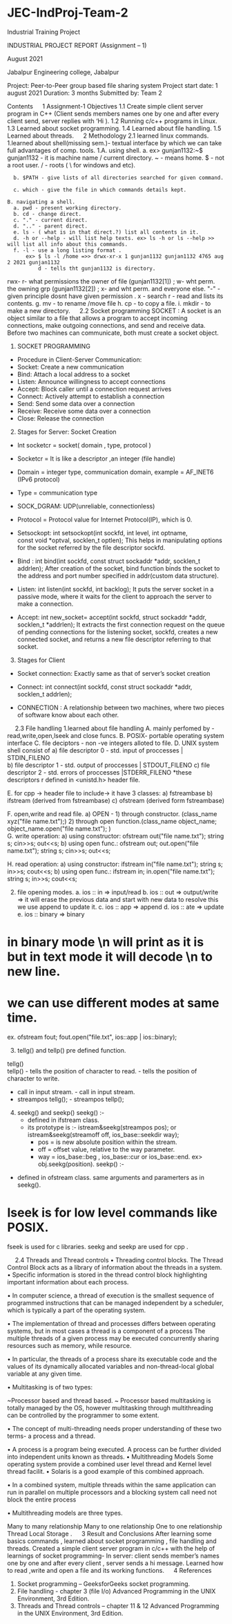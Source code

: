# JEC-IndProj-Team-2
Industrial Training Project
  
INDUSTRIAL PROJECT REPORT
(Assignment – 1)
 
August 2021


Jabalpur Engineering college, Jabalpur


Project: Peer-to-Peer group based file sharing system
Project start date: 1 august 2021
Duration: 3 months
Submitted by: Team 2
 

Contents
  
1	Assignment-1 Objectives
1.1	Create simple client server program in C++ (Client sends members names one by one and after every client send, server replies with ‘Hi <membernamesent>).
1.2	Running c/c++ programs in Linux.
1.3	Learned about socket programming.
1.4	Learned about file handling.
1.5	Learned about threads.
 
2	Methodology
    2.1 learned linux commands.
1.learned about shell(missing sem.)- textual interface by which we can take full advantages of comp. tools.
  1.A. using shell.
      a. ex> gunjan1132:~$
        gunjan1132 - it is machine name / current directory.
        ~ - means home.
        $ - not a root user.
        / - roots ( \ for windows and etc).
      
      b. $PATH - give lists of all directories searched for given command.
 
      c. which - give the file in which commands details kept.
    
    B. navigating a shell.
      a. pwd - present working directory.
      b. cd - change direct.
      c. "." - current direct.
      d. ".." - parent direct.
      e. ls - ( what is in that direct.?) list all contents in it.
      d. -h or --help - will list help texts. ex> ls -h or ls --help >> will list all info about this commands.
      f. -l - use a long listing format .
          ex> $ ls -l /home =>> drwx-xr-x 1 gunjan1132 gunjan1132 4765 aug 2 2021 gunjan1132
              d - tells tht gunjan1132 is directory.
rwx- r- what permissions the owner of file (gunjan1132[1]) ; w- wht perm. the owning grp (gunjan1132[2]) ; x- and wht perm. and everyone else.
              "-" -given principle dosnt have given permission .
               x - search
               r - read and lists its contents. 
      g. mv - to rename /move file
      h. cp - to copy a file.
      i. mkdir - to make a new directory.
 
2.2 Socket programming
SOCKET : A socket is an object similar to a file that allows a program to accept incoming connections,
           make outgoing connections, and send and receive data.
           Before two machines can communicate, both must create a socket object. 

1. SOCKET PROGRAMMING

* Procedure in Client-Server Communication:
* Socket: Create a new communication
* Bind: Attach a local address to a socket
* Listen: Announce willingness to accept connections
* Accept: Block caller until a connection request arrives
* Connect: Actively attempt to establish a connection
* Send: Send some data over a connection
* Receive: Receive some data over a connection
* Close: Release the connection

2. Stages for Server: Socket Creation

* Int socketcr = socket( domain , type, protocol )
* Socketcr = It is like a descriptor ,an integer (file handle)
* Domain = integer type, communication domain, example = AF_INET6 (IPv6 protocol)
* Type = communication type
* SOCK_DGRAM: UDP(unreliable, connectionless)
* Protocol = Protocol value for Internet Protocol(IP), which is 0. 

* Setsockopt:  int setsockopt(int sockfd, int level, int optname,  
                   const void *optval, socklen_t optlen);
               This helps in manipulating options for the socket referred by the file descriptor sockfd. 

* Bind : int bind(int sockfd, const struct sockaddr *addr, 
                          socklen_t addrlen);
         After creation of the socket, bind function binds the socket to the address 
         and port number specified in addr(custom data structure). 

* Listen: int listen(int sockfd, int backlog);
          It puts the server socket in a passive mode, where it waits for the client
          to approach the server to make a connection. 

* Accept: int new_socket= accept(int sockfd, struct sockaddr *addr, socklen_t *addrlen);
          It extracts the first connection request on the queue of pending connections
          for the listening socket, sockfd, creates a new connected socket, 
          and returns a new file descriptor referring to that socket. 

3. Stages for Client

* Socket connection: Exactly same as that of server’s socket creation
* Connect:
  int connect(int sockfd, const struct sockaddr *addr,  
                             socklen_t addrlen);

* CONNECTION : A relationship between two machines, 
                 where two pieces of software know about each other.


 
2.3 File handling
1.learned about file handling 
  A. mainly perfomed by - read,write,open,lseek and close funcs.
  B. POSIX- portable operating system interface
  C. file deciptors - non -ve integers alloted to file.
  D. UNIX system shell consist of 
      a) file descriptor 0 - std. input of proccesses     | STDIN_FILENO        
      b) file descriptor 1 - std. output of proccesses   | STDOUT_FILENO 
      c) file descriptor 2 - std. errors of proccesses    |STDERR_FILENO
 *these descriptors r defined in <unistd.h>  header file.

  E. for cpp -> header file to include-> <fstream>
	it have 3 classes:
	a) fstreambase 
	b) ifstream (derived from fstreambase)
	c) ofstream (derived form fstreambase) 

  F. open,write and read file.
     a) OPEN - 1) through constructor. (class_name xyz("file name.txt");)
	       2) through open function.(class_name object_name;
					object_name.open("file name.txt"); )  
  G. write operation:
    a) using constructor:
     ofstream out("file name.txt");
     string s;
     cin>>s;
     out<<s;
    b) using open func.:
     ofstream out;
     out.open("file name.txt");
     string s;
     cin>>s;
     out<<s; 
  
  H. read operation:
    a) using constructor:
     ifstream in("file name.txt");
     string s;
     in>>s;
     cout<<s;
    b) using open func.:
     ifstream in;
     in.open("file name.txt");
     string s;
     in>>s;
     cout<<s;      
        
2. file opening modes.
   a. ios :: in 	=> input/read
   b. ios :: out            => output/write    => it will erase the previous data and start with new data to resolve this we use append to update it.
   c. ios :: app            => append
   d. ios :: ate            => update
   e. ios :: binary       => binary
# in binary mode \n will print as it is but in text mode it will decode \n to new line.
# we can use different modes at same time.
  ex. ofstream fout;
        fout.open("file.txt", ios::app | ios::binary);

3. tellg() and tellp() pre defined function.
                 
tellg()	    
tellp()
    - tells the position of character to read.        	- tells the position of character to write.
- call in input stream.                                   	- call in input stream.                                   
-	streampos tellg();                                       	- streampos tellp();  
  


4. seekg() and seekp()
   seekg() :-
    - defined in ifstream class.
    - its prototype is :-
       istream&seekg(streampos pos);
      or istream&seekg(streamoff off, ios_base::seekdir way);
      * pos = is new absolute position within the stream.
      * off = offset value, relative to the way parameter.
      * way = ios_base::beg , ios_base::cur or  ios_base::end.
          ex> obj.seekg(position).
seekp() :-
- defined in ofstream class.
same arguments and paramerters as in seekg().

# lseek is for low level commands like POSIX.
   fseek is used for c libraries.
   seekg and seekp are used for cpp .

 
2.4 Threads and Thread controls
•	Threading control blocks.
The Thread Control Block acts as a library of information about the threads in a system.
•	Specific information is stored in the thread control block highlighting important information about each process.

•	 In computer science, a thread of execution is the smallest sequence of programmed instructions that can be managed independent by a scheduler, which is typically a part of the operating system.

•	The implementation of thread and processes differs between operating systems, but in most cases a thread is a component of a process 
The multiple threads of a given process may be executed concurrently sharing resources such as memory, while resource. 

•	In particular, the threads of a process share its executable code and the values of its dynamically allocated variables and non-thread-local global variable at any given time.


•	 Multitasking is of two types:

~Processor based and thread based.
~ Processor based multitasking is totally managed by the OS, however multitasking through multithreading can be controlled by the programmer to some extent.

•	The concept of multi-threading needs proper understanding of these two terms- a process and a thread.

•	 A process is a program being executed. A process can be further divided into independent units known as threads.
•	Multithreading Models Some operating system provide a combined user level thread and Kernel level thread facilit.
•	 Solaris is a good example of this combined approach.

•	In a combined system, multiple threads within the same application can run in parallel on multiple processors and a blocking system call need not block the entire process

•	Multithreading models are three types.

Many to many relationship
Many to one relationship 
One to one relationship Thread Local Storage .
 
3 Result and Conclusions
After learning some basics commands , learned about socket programming , file handling and threads.
Created a simple client server program in c/c++ with the help of learnings of socket programming-
In server: client sends member’s names one by one and after every client , server sends a hi message.
Learned how to read ,write and open a file and its working functions.
 
4	References
1.	Socket programming – GeeksforGeeks socket programming.
2.	File handling  - chapter 3 (file I/o) Advanced Programming in the       UNIX Environment, 3rd Edition.
3.	Threads and Thread controls – chapter 11 & 12 Advanced         Programming in the UNIX Environment, 3rd Edition.
 

